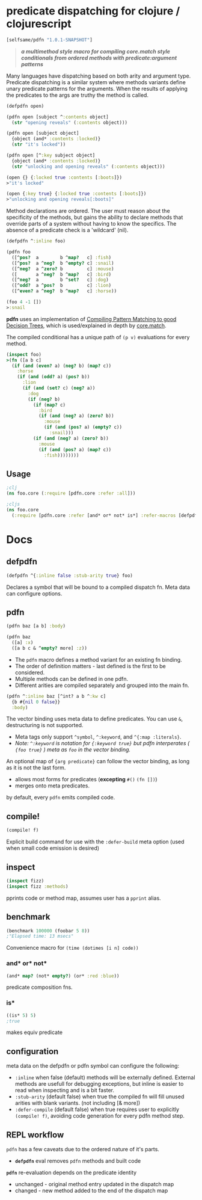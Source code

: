 # predicate dispatching for clojure / clojurescript

```clj
[selfsame/pdfn "1.0.1-SNAPSHOT"]
```

> _***a multimethod style macro for compiling core.match style conditionals from ordered methods with predicate:argument patterns***_

Many languages have dispatching based on both arity and argument type.  Predicate dispatching is a similar system where methods variants define unary predicate patterns for the arguments.  When the results of applying the predicates to the args are truthy the method is called.

```clj
(defpdfn open)

(pdfn open [subject ^:contents object] 
  (str "opening reveals" (:contents object)))

(pdfn open [subject object] 
  {object (and* :contents :locked)}
  (str "it's locked"))

(pdfn open [^:key subject object] 
  {object (and* :contents :locked)}
  (str "unlocking and opening reveals" (:contents object)))

(open {} {:locked true :contents [:boots]})
>"it's locked"

(open {:key true} {:locked true :contents [:boots]})
>"unlocking and opening reveals[:boots]"
```

Method declarations are ordered. The user must reason about the specificity of the methods, but gains the ability to declare methods that override parts of a system without having to know the specifics. The absence of a predicate check is a 'wildcard' (nil).

```clj
(defpdfn ^:inline foo)

(pdfn foo 
  ([^pos?  a        b ^map?   c] :fish)
  ([^pos?  a ^neg?  b ^empty? c] :snail)
  ([^neg?  a ^zero? b         c] :mouse)
  ([       a ^neg?  b ^map?   c] :bird)
  ([^neg?  a        b ^set?   c] :dog)
  ([^odd?  a ^pos?  b         c] :lion)
  ([^even? a ^neg?  b ^map?   c] :horse))

(foo 4 -1 [])
>:snail
```

**pdfn** uses an implementation of [Compiling Pattern Matching to good Decision Trees](http://www.cs.tufts.edu/~nr/cs257/archive/luc-maranget/jun08.pdfn), which is used/explained in depth by [core.match](https://github.com/clojure/core.match/wiki/Understanding-the-algorithm).  

The compiled conditional has a unique path of ```(p v)``` evaluations for every method.

```clj
(inspect foo)
>(fn ([a b c]
  (if (and (even? a) (neg? b) (map? c))
    :horse
    (if (and (odd? a) (pos? b))
      :lion
      (if (and (set? c) (neg? a))
        :dog
        (if (neg? b)
          (if (map? c)
            :bird
            (if (and (neg? a) (zero? b))
              :mouse
              (if (and (pos? a) (empty? c)) 
                :snail)))
          (if (and (neg? a) (zero? b))
            :mouse 
            (if (and (pos? a) (map? c)) 
              :fish))))))))
```


## Usage
```clj
;clj
(ns foo.core (:require [pdfn.core :refer :all]))

;cljs
(ns foo.core 
  (:require [pdfn.core :refer [and* or* not* is*] :refer-macros [defpdfn pdfn compile! inspect benchmark]]))
```


# Docs

## defpdfn 
```clj
(defpdfn ^{:inline false :stub-arity true} foo)
```
Declares a symbol that will be bound to a compiled dispatch fn.  Meta data can configure options.

## pdfn
```clj
(pdfn baz [a b] :body)

(pdfn baz 
  ([a] :x)
  ([a b c & ^empty? more] :z))
```

* The ```pdfn``` macro defines a method variant for an existing fn binding.  
* The order of definition matters - last defined is the first to be considered.  
* Multiple methods can be defined in one pdfn.
* Different arities are compiled separately and grouped into the main fn.


```clj
(pdfn ^:inline baz [^int? a b ^:kw c]
  {b #{nil 0 false}}
  :body)
```
The vector binding uses meta data to define predicates. You can use `&`, destructuring is not supported. 

  * Meta tags only support ```^symbol```, ```^:keyword```, and ```^{:map :literals}```.
  * _Note: ```^:keyword``` is notation for ```{:keyword true}``` but pdfn interperates ( ```{foo true}``` ) meta as ```foo``` in the vector binding._

An optional map of `{arg predicate}` can follow the vector binding, as long as it is not the last form. 

   * allows most forms for predicates (**excepting** `#()` `(fn [])`)
   * merges onto meta predicates.

by default, every `pdfn` emits compiled code.

## compile!
```clj
(compile! f)
```
Explicit build command for use with the `:defer-build` meta option (used when small code emission is desired)

## inspect
```clj
(inspect fizz)
(inspect fizz :methods)
```
pprints code or method map, assumes user has a `pprint` alias.

## benchmark
```clj
(benchmark 100000 (foobar 5 8))
;"Elapsed time: 13 msecs"
```
Convenience macro for `(time (dotimes [i n] code))` 

### and* or* not*
```clj
(and* map? (not* empty?) (or* :red :blue))
```
predicate composition fns.

### is*
```clj
((is* 5) 5)
;true
```
makes equiv predicate

## configuration

meta data on the defpdfn or pdfn symbol can configure the following:

* `:inline` when false (default) methods will be externally defined.  External methods are usefull for debugging exceptions, but inline is easier to read when inspecting and is a bit faster.
* `:stub-arity` (default false) when true the compiled fn will fill unused arities with blank variants. (not including [& more])
* `:defer-compile` (default false) when true requires user to explicitly `(compile! f)`, avoiding code generation for every pdfn method step.


## REPL workflow 

`pdfn` has a few caveats due to the ordered nature of it's parts. 

* **`defpdfn`** eval removes `pdfn` methods and built code

**`pdfn`** re-evaluation depends on the predicate identity
  * unchanged - original method entry updated in the dispatch map
  * changed - new method added to the end of the dispatch map
